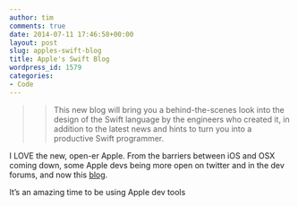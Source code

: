 ```yaml
---
author: tim
comments: true
date: 2014-07-11 17:46:58+00:00
layout: post
slug: apples-swift-blog
title: Apple's Swift Blog
wordpress_id: 1579
categories:
- Code
---
```


<blockquote>

> 
> This new blog will bring you a behind-the-scenes look into the design of the Swift language by the engineers who created it, in addition to the latest news and hints to turn you into a productive Swift programmer.
> 
> 
</blockquote>




I LOVE the new, open-er Apple. From the barriers between iOS and OSX coming down, some Apple devs being more open on twitter and in the dev forums, and now this [blog](https://developer.apple.com/swift/blog/).




It’s an amazing time to be using Apple dev tools
